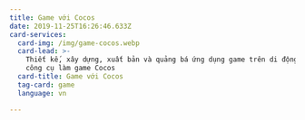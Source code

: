 ```yaml
---
title: Game với Cocos
date: 2019-11-25T16:26:46.633Z
card-services:
  card-img: /img/game-cocos.webp
  card-lead: >-
    Thiết kế, xây dựng, xuất bản và quảng bá ứng dụng game trên di động bằng
    công cụ làm game Cocos
  card-title: Game với Cocos
  tag-card: game
  language: vn

---
```


